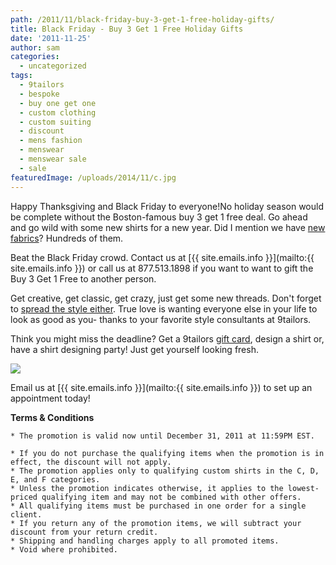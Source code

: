 ```yaml
---
path: /2011/11/black-friday-buy-3-get-1-free-holiday-gifts/
title: Black Friday - Buy 3 Get 1 Free Holiday Gifts
date: '2011-11-25'
author: sam
categories:
  - uncategorized
tags:
  - 9tailors
  - bespoke
  - buy one get one
  - custom clothing
  - custom suiting
  - discount
  - mens fashion
  - menswear
  - menswear sale
  - sale
featuredImage: /uploads/2014/11/c.jpg
---
```

Happy Thanksgiving and Black Friday to everyone!No holiday season would be complete without the Boston-famous buy 3 get 1 free deal. Go ahead and go wild with some new shirts for a new year. Did I mention we have [new fabrics](http://2011/10/who-wants-free-shirt.html)? Hundreds of them.

Beat the Black Friday crowd. Contact us at [{{ site.emails.info }}](mailto:{{ site.emails.info }}) or call us at 877.513.1898 if you want to want to gift the Buy 3 Get 1 Free to another person.

Get creative, get classic, get crazy, just get some new threads. Don't forget to [spread the style either](http://2011/04/spread-good-style.html). True love is wanting everyone else in your life to look as good as you- thanks to your favorite style consultants at 9tailors.

Think you might miss the deadline? Get a 9tailors [gift card](http://9tailors.com/gifts), design a shirt or, have a shirt designing party! Just get yourself looking fresh.

[![](http://4.bp.blogspot.com/--8snTQqrgFw/TqChzcEYBII/AAAAAAAAA4I/R88WD07zlo4/s400/b3g1_blog_201101.jpg)](http://4.bp.blogspot.com/--8snTQqrgFw/TqChzcEYBII/AAAAAAAAA4I/R88WD07zlo4/s1600/b3g1_blog_201101.jpg)

Email us at [{{ site.emails.info }}](mailto:{{ site.emails.info }}) to set up an appointment today!

**Terms & Conditions**

	* The promotion is valid now until December 31, 2011 at 11:59PM EST.

	* If you do not purchase the qualifying items when the promotion is in effect, the discount will not apply.
	* The promotion applies only to qualifying custom shirts in the C, D, E, and F categories.
	* Unless the promotion indicates otherwise, it applies to the lowest-priced qualifying item and may not be combined with other offers.
	* All qualifying items must be purchased in one order for a single client.
	* If you return any of the promotion items, we will subtract your discount from your return credit. 
	* Shipping and handling charges apply to all promoted items.
	* Void where prohibited.